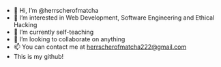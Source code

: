 - 👋 Hi, I’m @herrscherofmatcha
- 👀 I’m interested in Web Development, Software Engineering and Ethical Hacking
- 🌱 I’m currently self-teaching
- 💞️ I’m looking to collaborate on anything
- 📫 You can contact me at herrscherofmatcha222@gmail.com
- This is my github!

<!---
herrscherofmatcha/herrscherofmatcha is a ✨ special ✨ repository because its `README.md` (this file) appears on your GitHub profile.
You can click the Preview link to take a look at your changes.
--->
